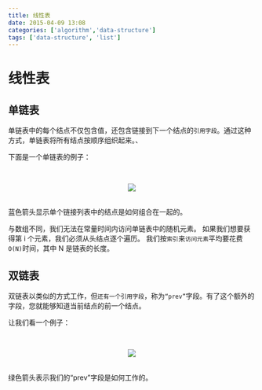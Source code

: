 ```yaml
---
title: 线性表
date: 2015-04-09 13:08
categories: ['algorithm','data-structure']
tags: ['data-structure', 'list']
---
```


# 线性表

## 单链表

单链表中的每个结点不仅包含值，还包含链接到下一个结点的`引用字段`。通过这种方式，单链表将所有结点按顺序组织起来。、

下面是一个单链表的例子：

<br><div align="center"><img src="https://raw.githubusercontent.com/dunwu/images/master/images/data-structure/list/单链表.png"/></div><br>

蓝色箭头显示单个链接列表中的结点是如何组合在一起的。

与数组不同，我们无法在常量时间内访问单链表中的随机元素。 如果我们想要获得第 i 个元素，我们必须从头结点逐个遍历。 我们按`索引`来`访问元素`平均要花费 `O(N)`时间，其中 N 是链表的长度。

## 双链表

双链表以类似的方式工作，但`还有一个引用字段`，称为`“prev”`字段。有了这个额外的字段，您就能够知道当前结点的前一个结点。

让我们看一个例子：

<br><div align="center"><img src="https://raw.githubusercontent.com/dunwu/images/master/images/data-structure/list/双链表.png"/></div><br>

绿色箭头表示我们的“prev”字段是如何工作的。

